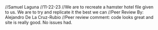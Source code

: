 //Samuel Laguna 
//11-22-23
//We are to recreate a hamster hotel file given to us. We are to try and replicate it the best we can
//Peer Review By: Alejandro De La Cruz-Rubio
//Peer review comment: code looks great and site is really good. No issues had.
